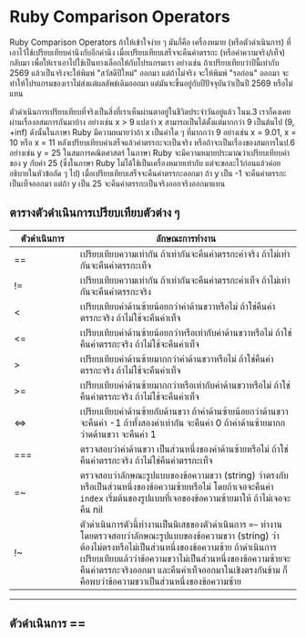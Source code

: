 # Ruby Comparison Operators

Ruby Comparison Operators ถ้าให้เข้าใจง่าย ๆ มันก็คือ เครื่องหมาย (หรือตัวดำเนินการ) ที่เอาไว้ใช้เปรียบเทียบค่านึงกับอีกค่านึง เมื่อเปรียบเทียบเสร็จจะคืนค่าตรรกะ (หรือค่าความจริง/เท็จ) กลับมา เพื่อให้เราเอาไปใช้เป็นทางเลือกให้กับโปรแกรมเรา อย่างเช่น ถ้าเปรียบเทียบว่าปีนี้เท่ากับ 2569 แล้วเป็นจริงจะให้พิมพ์ "สวัสดีปีใหม่" ออกมา แต่ถ้าไม่จริง จะให้พิมพ์ "รอก่อน" ออกมา จะทำให้โปรแกรมของเราไม่ส่งแต่ผลลัพธ์เดิมออกมา แต่มันจะขึ้นอยู่กับปีปัจจุบันว่าเป็นปี 2569 หรือไม่แทน

ตัวดำเนินการเปรียบเทียบที่จริงเป็นสิ่งที่เราเห็นผ่านตาอยู่ในชีวิตประจำวันอยู่แล้ว ในม.3 เราก็คงเคยผ่านเรื่องอสมการกันมาบ้าง อย่างเช่น x > 9 แปลว่า x สามารถเป็นได้ตั้งแต่มากกว่า 9 เป็นต้นไป (9, +inf) ดังนั้นในภาษา Ruby มีความหมายว่าถ้า x เป็นค่าใด ๆ ที่มากกว่า 9 อย่างเช่น x = 9.01, x = 10 หรือ x = 11 หลังเปรียบเทียบค่าเสร็จแล้วค่าตรรกะจะเป็นจริง หรือถ้าจะเป็นเรื่องของสมการในป.6 อย่างเช่น y = 25 ในสมการคณิตศาสตร์ ในภาษา Ruby จะมีความหมายประมาณว่าเปรียบเทียบค่าของ y กับค่า 25 (ซึ่งในภาษา Ruby ไม่ได้ใช้เป็นเครื่องหมายเท่ากับ แต่จะขอละไว้ก่อนแล้วค่อยอธิบายในหัวข้อถัด ๆ ไป) เมื่อเปรียบเทียบเสร็จจะคืนค่าตรรกะออกมา ถ้า y เป็น -1 จะคืนค่าตรรกะเป็นเท็จออกมา แต่ถ้า y เป็น 25 จะคืนค่าตรรกะเป็นจริงออกจริงออกมาแทน

## ตารางตัวดำเนินการเปรียบเทียบตัวต่าง ๆ

<table><thead><tr><th width="100">ตัวดำเนินการ</th><th>ลักษณะการทำงาน</th></tr></thead><tbody><tr><td>==</td><td>เปรียบเทียบความเท่ากัน ถ้าเท่ากันจะคืนค่าตรรกะค่าจริง ถ้าไม่เท่ากันจะคืนค่าตรรกะเท็จ</td></tr><tr><td>!=</td><td>เปรียบเทียบความเท่ากัน ถ้าเท่ากันจะคืนค่าตรรกะค่าเท็จ ถ้าไม่เท่ากันจะคืนค่าตรรกะจริง</td></tr><tr><td>&#x3C;</td><td>เปรียบเทียบค่าด้านซ้ายน้อยกว่าค่าด้านขวาหรือไม่ ถ้าใช่คืนค่าตรรกะจริง ถ้าไม่ใช้จะคืนค่าเท็จ</td></tr><tr><td>&#x3C;=</td><td>เปรียบเทียบค่าด้านซ้ายน้อยกว่าหรือเท่ากับค่าด้านขวาหรือไม่ ถ้าใช่คืนค่าตรรกะจริง ถ้าไม่ใช้จะคืนค่าเท็จ</td></tr><tr><td>></td><td>เปรียบเทียบค่าด้านซ้ายมากกว่าค่าด้านขวาหรือไม่ ถ้าใช่คืนค่าตรรกะจริง ถ้าไม่ใช้จะคืนค่าเท็จ</td></tr><tr><td>>=</td><td>เปรียบเทียบค่าด้านซ้ายมากกว่าหรือเท่ากับค่าด้านขวาหรือไม่ ถ้าใช่คืนค่าตรรกะจริง ถ้าไม่ใช้จะคืนค่าเท็จ</td></tr><tr><td>&#x3C;=></td><td>เปรียบเทียบค่าด้านซ้ายกับด้านขวา ถ้าค่าด้านซ้ายน้อยกว่าด้านขวา จะคืนค่า -1 ถ้าทั้งสองค่าเท่ากัน จะคืนค่า 0 ถ้าค่าด้านซ้ายมากกว่าดด้านขวา จะคืนค่า 1</td></tr><tr><td>===</td><td>ตรวจสอบว่าค่าด้านขวา เป็นส่วนหนึ่งของค่าด้านซ้ายหรือไม่ ถ้าใช่คืนค่าตรรกะจริง ถ้าไม่ใช่คืนค่าตรรกะเท็จ</td></tr><tr><td>=~</td><td>ตรวจสอบว่าลักษณะรูปแบบของข้อความขวา (string) ว่าตรงกับหรือเป็นส่วนหนึ่งของข้อความซ้ายหรือไม่ โดยถ้าเจอจะคืนค่า <code>index</code> เริ่มต้นของรูปแบบที่เจอของข้อความซ้ายมาให้ ถ้าไม่เจอจะคืน nil</td></tr><tr><td>!~</td><td>ตัวดำเนินการตัวนี้ทำงานเป็นนิเสธของตัวดำเนินการ <code>=~</code> ทำงานโดยตรวจสอบว่าลักษณะรูปแบบของข้อความขวา (string) ว่าต้องไม่ตรงหรือไม่เป็นส่วนหนึ่งของข้อความซ้าย ถ้าดำเนินการเปรียบเทียบแล้วว่าข้อความขวาไม่เป็นส่วนหนึ่งของข้อความซ้ายจะคืนค่าตรรกะจริงออกมา และคืนค่าเท็จออกมาในเชิงตรงกันข้าม ก็คือพบว่าข้อความขวาเป็นส่วนหนึ่งของข้อความซ้าย</td></tr></tbody></table>

***

## ตัวดำเนินการ ==
